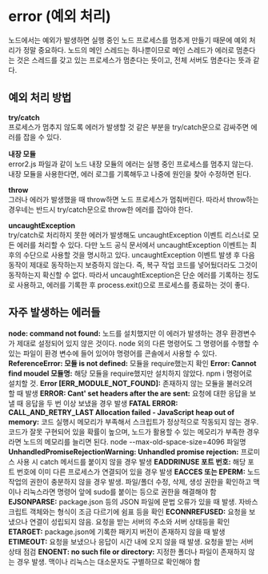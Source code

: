 # error (예외 처리)

노드에서는 예외가 발생하면 실행 중인 노드 프로세스를 멈추게 만들기 때문에 예외 처리가 정말 중요하다.
노드의 메인 스레드는 하나뿐이므로 메인 스레드가 에러로 멈춘다는 것은 스레드를 갖고 있는 프로세스가 멈춘다는 뜻이고, 전체 서버도 멈춘다는 뜻과 같다.


## 예외 처리 방법

<b>try/catch</b><br>
프로세스가 멈추지 않도록 에러가 발생할 것 같은 부분을 try/catch문으로 감싸주면 에러를 잡을 수 있다.

<b>내장 모듈</b><br>
error2.js 파일과 같이 노드 내장 모듈의 에러는 실행 중인 프로세스를 멈추지 않는다. 내장 모듈을 사용한다면, 에러 로그를 기록해두고 나중에 원인을 찾아 수정하면 된다.

<b>throw</b><br>
그러나 에러가 발생했을 때 throw하면 노드 프로세스가 멈춰버린다. 따라서 throw하는 경우네는 반드시 try/catch문으로 throw한 에러를 잡아야 한다.

<b>uncaughtException</b><br>
try/catch로 처리하지 못한 에러가 발생해도 uncaughtException 이벤트 리스너로 모든 에러를 처리할 수 있다.
다만 노드 공식 문서에서 uncaughtException 이벤트는 최후의 수단으로 사용할 것을 명시하고 있다. uncaughtException 이벤트 발생 후 다음 동작이 제대로 동작하는지 보증하지 않는다. 즉, 복구 작업 코드를 넣어뒀더라도 그것이 동작하는지 확신할 수 없다. 따라서 uncaughtException은 단순 에러를 기록하는 정도로 사용하고, 에러를 기록한 후 process.exit()으로 프로세스를 종료하는 것이 좋다.

## 자주 발생하는 에러들

<b>node: command not found:</b> 노드를 설치했지만 이 에러가 발생하는 경우 환경변수가 제대로 설정되어 있지 않은 것이다. node 외의 다른 명령어도 그 명령어를 수행할 수 있는 파일이 환경 변수에 들어 있어야 명령어를 콘솔에서 사용할 수 있다.
<b>ReferenceError: 모듈 is not defined:</b> 모듈을 require했는지 확인
<b>Error: Cannot find moudel 모듈명:</b> 해당 모듈을 require했지만 설치하지 않았다. npm i 명령어로 설치할 것.
<b>Error [ERR_MODULE_NOT_FOUND]:</b> 존재하지 않는 모듈을 불러오려 할 때 발생
<b>ERROR: Cant' set headers after the are sent:</b> 요청에 대한 응답을 보낼 때 응답을 두 번 이상 보냈을 경우 발생
<b>FATAL ERROR: CALL_AND_RETRY_LAST Allocation failed - JavaScript heap out of memory:</b> 코드 실행시 메모리가 부족해서 스크립트가 정상적으로 작동되지 않는 경우. 코드가 잘못 구현되어 있을 확률이 높으며, 노드가 활용할 수 있는 메모리가 부족한 경우라면 노드의 메모리를 늘리면 된다. node --max-old-space-size=4096 파일명
<b>UnhandledPromiseRejectionWarning: Unhandled promise rejection:</b> 프로미스 사용 시 catch 메서드를 붙이지 않을 경우 발생
<b>EADDRINUSE 포트 번호:</b> 해당 포트 번호에 이미 다른 프로세스가 연결되어 있을 경우 발생
<b>EACCES 또는 EPERM:</b> 노드 작업의 권한이 충분하지 않을 경우 발생. 파일/폴더 수정, 삭제, 생성 권한을 확인하고 맥이나 리눅스라면 명령어 앞에 sudo를 붙이는 등으로 권한을 해결해야 함
<b>EJSONPARSE:</b> package.json 등의 JSON 파일에 문법 오류가 있을 때 발생. 자바스크립트 객체와는 형식이 조금 다르기에 쉼표 등을 확인 
<b>ECONNREFUSED:</b> 요청을 보냈으나 연결이 성립되지 않음. 요청을 받는 서버의 주소와 서버 상태등을 확인
<b>ETARGET:</b> package.json에 기록한 패키지 버전이 존재하지 않을 때 발생
<b>ETIMEOUT:</b> 요청을 보냈으나 응답이 시간 내에 오지 않을 때 발생. 요청을 받는 서버 상태 점검
<b>ENOENT: no such file or directory:</b> 지정한 폴더나 파일이 존재하지 않는 경우 발생. 맥이나 리눅스는 대소문자도 구별하므로 확인해야 함